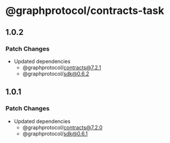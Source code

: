 # @graphprotocol/contracts-task

## 1.0.2

### Patch Changes

- Updated dependencies
  - @graphprotocol/contracts@7.2.1
  - @graphprotocol/sdk@0.6.2

## 1.0.1

### Patch Changes

- Updated dependencies
  - @graphprotocol/contracts@7.2.0
  - @graphprotocol/sdk@0.6.1
